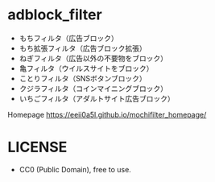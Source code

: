 # adblock_filter

* もちフィルタ（広告ブロック）
* もち拡張フィルタ（広告ブロック拡張）
* ねぎフィルタ（広告以外の不要物をブロック）
* 亀フィルタ（ウイルスサイトをブロック）
* ことりフィルタ（SNSボタンブロック）
* クジラフィルタ（コインマイニングブロック）
* いちごフィルタ（アダルトサイト広告ブロック）

Homepage https://eeii0a5l.github.io/mochifilter_homepage/

# LICENSE
*  CC0 (Public Domain), free to use.
